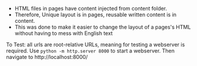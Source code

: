 - HTML files in pages have content injected from content folder.
- Therefore, Unique layout is in pages, reusable written content is in content.
- This was done to make it easier to change the layout of a pages's HTML without having to mess with English text

To Test:
all urls are root-relative URLs, meaning for testing a webserver is required.
Use `python -m http.server 8000` to start a webserver.
Then navigate to http://localhost:8000/

